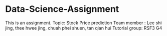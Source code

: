 # Data-Science-Assignment
This is an assignment. Topic: Stock Price prediction
Team member : Lee shi jing, thee hwee jing, chuah phei shuen, tan qian hui
Tutorial group: RSF3 G4
